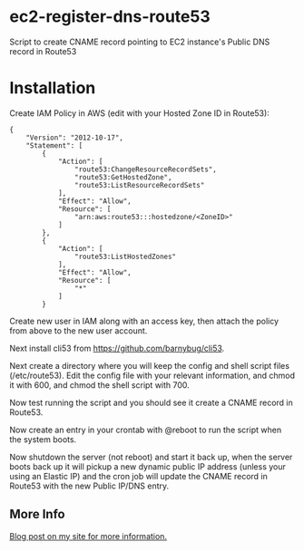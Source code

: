 # ec2-register-dns-route53
Script to create CNAME record pointing to EC2 instance's Public DNS record in Route53

# Installation

Create IAM Policy in AWS (edit <ZoneID> with your Hosted Zone ID in Route53):
```
{
    "Version": "2012-10-17",
    "Statement": [
        {
            "Action": [
                "route53:ChangeResourceRecordSets",
                "route53:GetHostedZone",
                "route53:ListResourceRecordSets"
            ],
            "Effect": "Allow",
            "Resource": [
                "arn:aws:route53:::hostedzone/<ZoneID>"
            ]
        },
        {
            "Action": [
                "route53:ListHostedZones"
            ],
            "Effect": "Allow",
            "Resource": [
                "*"
            ]
        }
```
Create new user in IAM along with an access key, then attach the policy from above to the new user account.

Next install cli53 from https://github.com/barnybug/cli53.

Next create a directory where you will keep the config and shell script files (/etc/route53). Edit the config file with your relevant information, and chmod it with 600, and chmod the shell script with 700.

Now test running the script and you should see it create a CNAME record in Route53. 

Now create an entry in your crontab with @reboot to run the script when the system boots.

Now shutdown the server (not reboot) and start it back up, when the server boots back up it will pickup a new dynamic public IP address (unless your using an Elastic IP) and the cron job will update the CNAME record in Route53 with the new Public IP/DNS entry.

## More Info

[Blog post on my site for more information.](http://www.evergreenitco.com/evergreenit-blog/2015/3/1/script-to-register-dynamic-ec2-public-ip-with-route53-in-aws)
